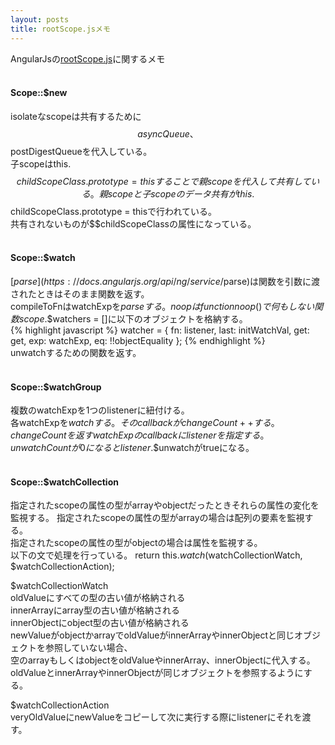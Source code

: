 ```yaml
---
layout: posts
title: rootScope.jsメモ 
---
```

AngularJsの[rootScope.js](https://github.com/angular/angular.js/blob/5224499bcdab670a882c6119e2d9192b84aa9047/src/ng/rootScope.js)に関するメモ     
<br/>
#### Scope::$new
isolateなscopeは共有するために$$asyncQueue、$$postDigestQueueを代入している。   
子scopeはthis.$$childScopeClass.prototype = thisすることで親scopeを代入して共有している。   
親scopeと子scopeのデータ共有がthis.$$childScopeClass.prototype = thisで行われている。   
共有されないものが$$childScopeClassの属性になっている。  
<br/>
#### Scope::$watch
[$parse](https://docs.angularjs.org/api/ng/service/$parse)は関数を引数に渡されたときはそのまま関数を返す。  
compileToFnはwatchExpを$parseする。   
noopはfunction noop() {}で何もしない関数   
scope.$$watchers = []に以下のオブジェクトを格納する。   
{% highlight javascript %}
watcher = {
    fn: listener,
    last: initWatchVal,
    get: get,
    exp: watchExp,
    eq: !!objectEquality
};
{% endhighlight %}   
unwatchするための関数を返す。    
<br/>
#### Scope::$watchGroup
複数のwatchExpを1つのlistenerに紐付ける。  
各watchExpを$watchする。そのcallbackがchangeCount++する。  
changeCountを返すwatchExpのcallbackにlistenerを指定する。  
unwatchCountが0になるとlistener.$$unwatchがtrueになる。  
<br/>
#### Scope::$watchCollection  
指定されたscopeの属性の型がarrayやobjectだったときそれらの属性の変化を監視する。 
指定されたscopeの属性の型がarrayの場合は配列の要素を監視する。  
指定されたscopeの属性の型がobjectの場合は属性を監視する。  
以下の文で処理を行っている。
return this.$watch($watchCollectionWatch, $watchCollectionAction);  
  
$watchCollectionWatch   
oldValueにすべての型の古い値が格納される   
innerArrayにarray型の古い値が格納される   
innerObjectにobject型の古い値が格納される   
newValueがobjectかarrayでoldValueがinnerArrayやinnerObjectと同じオブジェクトを参照していない場合、   
空のarrayもしくはobjectをoldValueやinnerArray、innerObjectに代入する。   
oldValueとinnerArrayやinnerObjectが同じオブジェクトを参照するようにする。       
  
$watchCollectionAction  
veryOldValueにnewValueをコピーして次に実行する際にlistenerにそれを渡す。




